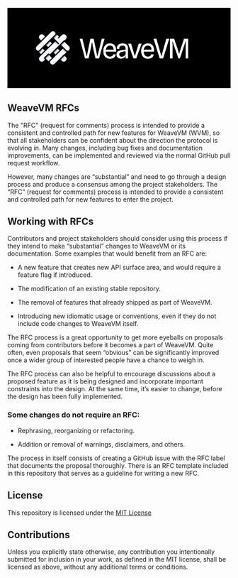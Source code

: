 ![img](https://raw.githubusercontent.com/weaveVM/.github/main/profile/bg.png)

## WeaveVM RFCs
The "RFC" (request for comments) process is intended to provide a consistent and controlled path for new features for WeaveVM (WVM), so that all stakeholders can be confident about the direction the protocol is evolving in. Many changes, including bug fixes and documentation improvements, can be implemented and reviewed via the normal GitHub pull request workflow.

However, many changes are “substantial” and need to go through a design process and produce a consensus among the project stakeholders. The “RFC” (request for comments) process is intended to provide a consistent and controlled path for new features to enter the project.

## Working with RFCs

Contributors and project stakeholders should consider using this process if they intend to make “substantial” changes to WeaveVM or its documentation. Some examples that would benefit from an RFC are:

* A new feature that creates new API surface area, and would require a feature flag if introduced.

* The modification of an existing stable repository.

* The removal of features that already shipped as part of WeaveVM.

* Introducing new idiomatic usage or conventions, even if they do not include code changes to WeaveVM itself.


The RFC process is a great opportunity to get more eyeballs on proposals coming from contributors before it becomes a part of WeaveVM. Quite often, even proposals that seem “obvious” can be significantly improved once a wider group of interested people have a chance to weigh in.

The RFC process can also be helpful to encourage discussions about a proposed feature as it is being designed and incorporate important constraints into the design. At the same time, it’s easier to change, before the design has been fully implemented.

### Some changes do not require an RFC:

* Rephrasing, reorganizing or refactoring.

* Addition or removal of warnings, disclaimers, and others.


The process in itself consists of creating a GitHub issue with the RFC label that documents the proposal thoroughly. There is an RFC template included in this repository that serves as a guideline for writing a new RFC.

## License
This repository is licensed under the [MIT License](./LICENSE)

## Contributions
Unless you explicitly state otherwise, any contribution you intentionally submitted for inclusion in your work, as defined in the MIT license, shall be licensed as above, without any additional terms or conditions.
